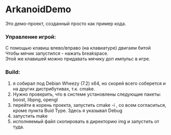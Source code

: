 # ArkanoidDemo

Это демо-проект, созданный просто как пример кода.

### Управление игрой:  
С помощью клавиш влево/вправо (на клавиатуре) двигаем битой  
Чтобы мячик запустился - нажать breakspace.  
Этой же клавишей можно придавать мячику доп импульс в игре.  

### Build:  
1. я собирал под Debian Wheezy (7.2) x64, но скорей всего соберется и на других дистрибутивах, т.к. cmake.
2. Нужно проверить, что в системе установлены следующие пакеты: boost, libpng, opengl
3. перейти в корень проекта, запустить cmake -i , со всем согласиться, кроме пункта Buid Type. Здесь я указывал Debug
4. запустить make
5. исполняемый файл скопировать в директорию img и запустить от туда.
